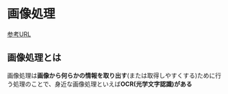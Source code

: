 # 画像処理

[参考URL](https://qiita.com/spc_ehara/items/e425b6dcc0398299c40d)

## 画像処理とは

画像処理は**画像から何らかの情報を取り出す**(または取得しやすくする)ために行う処理のことで、身近な画像処理といえば**OCR(光学文字認識)がある**
